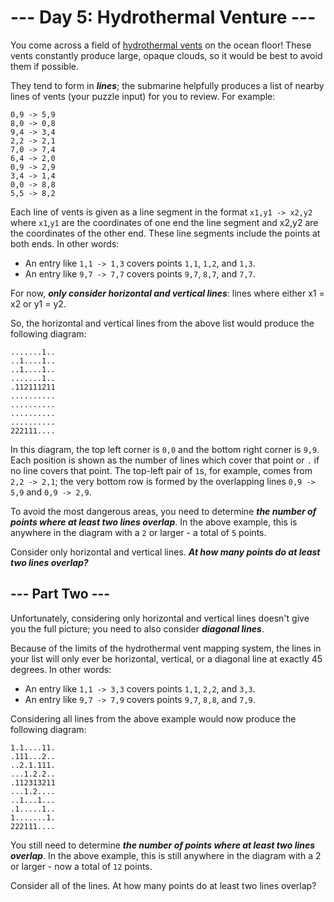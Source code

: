 # --- Day 5: Hydrothermal Venture ---

You come across a field of [hydrothermal vents](https://en.wikipedia.org/wiki/Hydrothermal_vent) on the ocean floor!
These vents constantly produce large, opaque clouds, so it would be best to avoid them if possible.

They tend to form in **_lines_**; the submarine helpfully produces a list of nearby lines of vents (your puzzle input)
for you to review. For example:

```
0,9 -> 5,9
8,0 -> 0,8
9,4 -> 3,4
2,2 -> 2,1
7,0 -> 7,4
6,4 -> 2,0
0,9 -> 2,9
3,4 -> 1,4
0,0 -> 8,8
5,5 -> 8,2
```

Each line of vents is given as a line segment in the format `x1,y1 -> x2,y2` where `x1`,`y1` are the coordinates of one
end the line segment and x2,y2 are the coordinates of the other end. These line segments include the points at both
ends. In other words:

- An entry like `1,1 -> 1,3` covers points `1,1`, `1,2`, and `1,3`.
- An entry like `9,7 -> 7,7` covers points `9,7`, `8,7`, and `7,7`.

For now, **_only consider horizontal and vertical lines_**: lines where either x1 = x2 or y1 = y2.

So, the horizontal and vertical lines from the above list would produce the following diagram:

```
.......1..
..1....1..
..1....1..
.......1..
.112111211
..........
..........
..........
..........
222111....
```

In this diagram, the top left corner is `0,0` and the bottom right corner is `9,9`. Each position is shown as the number
of lines which cover that point or `.` if no line covers that point. The top-left pair of `1`s, for example, comes
from `2,2 -> 2,1`; the very bottom row is formed by the overlapping lines `0,9 -> 5,9` and `0,9 -> 2,9`.

To avoid the most dangerous areas, you need to determine **_the number of points where at least two lines overlap_**. In
the above example, this is anywhere in the diagram with a `2` or larger - a total of `5` points.

Consider only horizontal and vertical lines. **_At how many points do at least two lines overlap?_**

## --- Part Two ---

Unfortunately, considering only horizontal and vertical lines doesn't give you the full picture; you need to also
consider **_diagonal lines_**.

Because of the limits of the hydrothermal vent mapping system, the lines in your list will only ever be horizontal,
vertical, or a diagonal line at exactly 45 degrees. In other words:

- An entry like `1,1 -> 3,3` covers points `1,1`, `2,2`, and `3,3`.
- An entry like `9,7 -> 7,9` covers points `9,7`, `8,8`, and `7,9`.

Considering all lines from the above example would now produce the following diagram:

```
1.1....11.
.111...2..
..2.1.111.
...1.2.2..
.112313211
...1.2....
..1...1...
.1.....1..
1.......1.
222111....
```

You still need to determine **_the number of points where at least two lines overlap_**. In the above example, this is
still anywhere in the diagram with a 2 or larger - now a total of `12` points.

Consider all of the lines. At how many points do at least two lines overlap?
